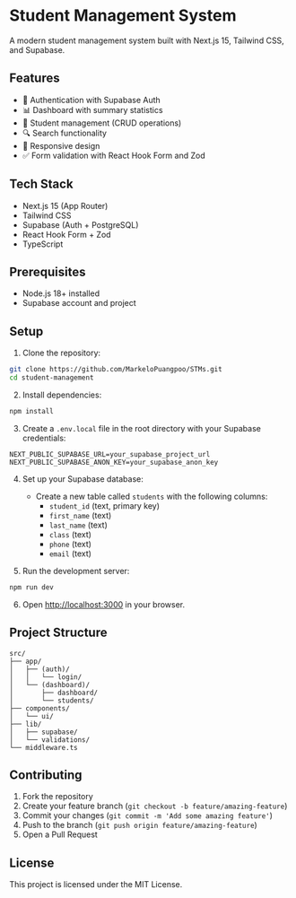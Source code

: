 # Student Management System

A modern student management system built with Next.js 15, Tailwind CSS, and Supabase.

## Features

- 🔐 Authentication with Supabase Auth
- 📊 Dashboard with summary statistics
- 👥 Student management (CRUD operations)
- 🔍 Search functionality
- 📱 Responsive design
- ✅ Form validation with React Hook Form and Zod

## Tech Stack

- Next.js 15 (App Router)
- Tailwind CSS
- Supabase (Auth + PostgreSQL)
- React Hook Form + Zod
- TypeScript

## Prerequisites

- Node.js 18+ installed
- Supabase account and project

## Setup

1. Clone the repository:
```bash
git clone https://github.com/MarkeloPuangpoo/STMs.git
cd student-management
```

2. Install dependencies:
```bash
npm install
```

3. Create a `.env.local` file in the root directory with your Supabase credentials:
```
NEXT_PUBLIC_SUPABASE_URL=your_supabase_project_url
NEXT_PUBLIC_SUPABASE_ANON_KEY=your_supabase_anon_key
```

4. Set up your Supabase database:
   - Create a new table called `students` with the following columns:
     - `student_id` (text, primary key)
     - `first_name` (text)
     - `last_name` (text)
     - `class` (text)
     - `phone` (text)
     - `email` (text)

5. Run the development server:
```bash
npm run dev
```

6. Open [http://localhost:3000](http://localhost:3000) in your browser.

## Project Structure

```
src/
├── app/
│   ├── (auth)/
│   │   └── login/
│   └── (dashboard)/
│       ├── dashboard/
│       └── students/
├── components/
│   └── ui/
├── lib/
│   ├── supabase/
│   └── validations/
└── middleware.ts
```

## Contributing

1. Fork the repository
2. Create your feature branch (`git checkout -b feature/amazing-feature`)
3. Commit your changes (`git commit -m 'Add some amazing feature'`)
4. Push to the branch (`git push origin feature/amazing-feature`)
5. Open a Pull Request

## License

This project is licensed under the MIT License.
